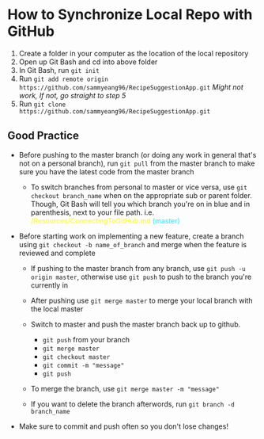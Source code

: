 <h1>How to Synchronize Local Repo with GitHub</h1>

1. Create a folder in your computer as the location of the local repository
2. Open up Git Bash and cd into above folder
3. In Git Bash, run `git init`
4. Run `git add remote origin https://github.com/sammyeang96/RecipeSuggestionApp.git` *Might not work, If not, go straight to step 5*
5. Run `git clone https://github.com/sammyeang96/RecipeSuggestionApp.git`

<h2>Good Practice</h2>

* Before pushing to the master branch (or doing any work in general that's not on a personal branch), run `git pull` from the master branch to make sure you have the latest code from the master branch
  * To switch branches from personal to master or vice versa, use `git checkout branch_name` when on the appropriate sub or parent folder. Though, Git Bash will tell you which branch you're on in blue and in parenthesis, next to your file path. i.e. <span style="color: yellow;">/Resources/ConnectingToGitHub.md </span><span style="color: aqua;"> (master) </span>

* Before starting work on implementing a new feature, create a branch using `git checkout -b name_of_branch` and merge when the feature is reviewed and complete
  * If pushing to the master branch from any branch, use `git push -u origin master`, otherwise use `git push` to push to the branch you're currently in
  * After pushing use `git merge master` to merge your local branch with the local master
  * Switch to master and push the master branch back up to github.
    * `git push` from your branch
    * `git merge master`
    * `git checkout master`
    * `git commit -m "message"`
    * `git push`

  * To merge the branch, use `git merge master -m "message"`
  * If you want to delete the branch afterwords, run `git branch -d branch_name`

* Make sure to commit and push often so you don't lose changes!


